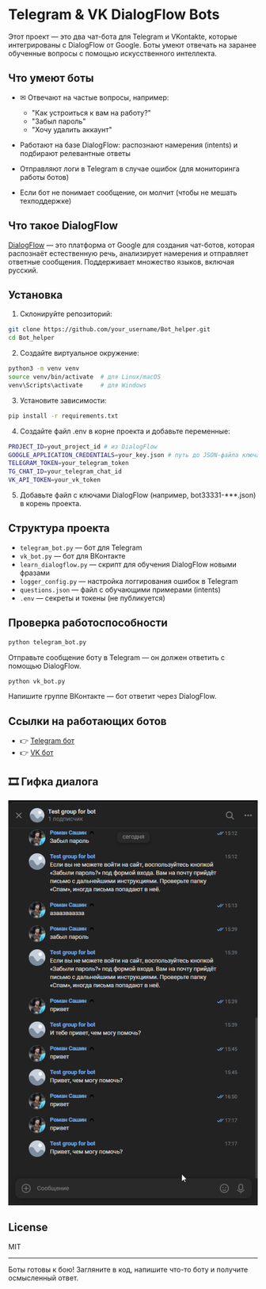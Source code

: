 # Telegram & VK DialogFlow Bots

Этот проект — это два чат-бота для Telegram и VKontakte, которые интегрированы с DialogFlow от Google. Боты умеют отвечать на заранее обученные вопросы с помощью искусственного интеллекта.

## Что умеют боты

* ✉ Отвечают на частые вопросы, например:

  * "Как устроиться к вам на работу?"
  * "Забыл пароль"
  * "Хочу удалить аккаунт"
*  Работают на базе DialogFlow: распознают намерения (intents) и подбирают релевантные ответы
*  Отправляют логи в Telegram в случае ошибок (для мониторинга работы ботов)
*  Если бот не понимает сообщение, он молчит (чтобы не мешать техподдержке)

## Что такое DialogFlow

[DialogFlow](https://dialogflow.cloud.google.com/) — это платформа от Google для создания чат-ботов, которая распознаёт естественную речь, анализирует намерения и отправляет ответные сообщения. Поддерживает множество языков, включая русский.
## Установка
1. Склонируйте репозиторий:
```bash
git clone https://github.com/your_username/Bot_helper.git
cd Bot_helper
```
2. Создайте виртуальное окружение:
```bash
python3 -m venv venv
source venv/bin/activate  # для Linux/macOS
venv\Scripts\activate     # для Windows
```
3. Установите зависимости:
```bash
pip install -r requirements.txt
```
4. Создайте файл .env в корне проекта и добавьте переменные:
```bash
PROJECT_ID=yout_project_id # из DialogFlow
GOOGLE_APPLICATION_CREDENTIALS=your_key.json # путь до JSON-файла ключа сервисного аккаунта из Google Cloud
TELEGRAM_TOKEN=your_telegram_token
TG_CHAT_ID=your_telegram_chat_id
VK_API_TOKEN=your_vk_token
```
5. Добавьте файл с ключами DialogFlow (например, bot33331-***.json) в корень проекта.

## Структура проекта

* `telegram_bot.py` — бот для Telegram
* `vk_bot.py` — бот для ВКонтакте
* `learn_dialogflow.py` — скрипт для обучения DialogFlow новыми фразами
* `logger_config.py` — настройка логгирования ошибок в Telegram
* `questions.json` — файл с обучающими примерами (intents)
* `.env` — секреты и токены (не публикуется)
## Проверка работоспособности
```bash
python telegram_bot.py
```
Отправьте сообщение боту в Telegram — он должен ответить с помощью DialogFlow.
```bash
python vk_bot.py
```
Напишите группе ВКонтакте — бот ответит через DialogFlow.

## Ссылки на работающих ботов

* 👉 [Telegram бот](https://web.telegram.org/k/#@verbgametechhelpbot)
* 👉 [VK бот](https://vk.com/club231073553)

## 🎞️ Гифка диалога

![Демонстрация работы бота](demo.gif)

## License

MIT

---

Боты готовы к бою! Загляните в код, напишите что-то боту и получите осмысленный ответ.
